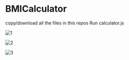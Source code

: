 # BMICalculator

copy/download all the files in this repos
Run calculator.js

![1](https://user-images.githubusercontent.com/30080584/92704351-18c13c00-f37d-11ea-9a28-ff90efa2ad7a.png)

![2](https://user-images.githubusercontent.com/30080584/92704364-1c54c300-f37d-11ea-9521-adbe2c026abc.png)

![3](https://user-images.githubusercontent.com/30080584/92704391-1f4fb380-f37d-11ea-8737-fea0ceabece6.png)
